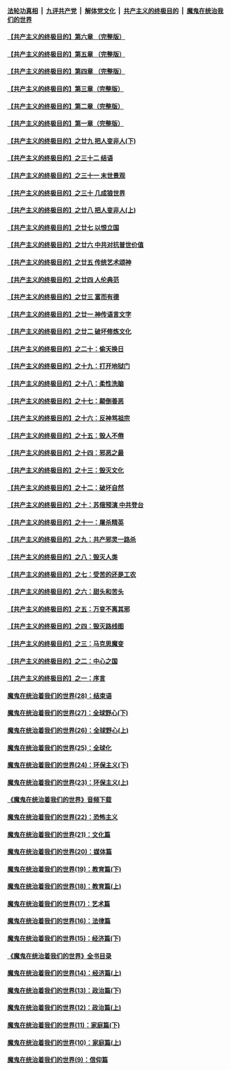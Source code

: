 ####  [法轮功真相](../../../../basic/blob/master/README.md?t=05171731) &nbsp;|&nbsp; [九评共产党](../../../../9ping.md/blob/master/README.md?t=05171731) &nbsp;|&nbsp; [解体党文化](../../../../jtdwh.md/blob/master/README.md?t=05171731)  &nbsp;|&nbsp; [共产主义的终极目的](../../../../gczydzjmd.md/blob/master/README.md?t=05171731) &nbsp;|&nbsp; [魔鬼在统治我们的世界](../../../../mgztzwmdsj.md/blob/master/README.md?t=05171731) 

#### [【共产主义的终极目的】第六章 （完整版）](../pages/nsc422/n11428913.md?t=05171731) 

#### [【共产主义的终极目的】第五章 （完整版）](../pages/nsc422/n11428912.md?t=05171731) 

#### [【共产主义的终极目的】第四章 （完整版）](../pages/nsc422/n11428907.md?t=05171731) 

#### [【共产主义的终极目的】第三章（完整版）](../pages/nsc422/n11428848.md?t=05171731) 

#### [【共产主义的终极目的】第二章（完整版）](../pages/nsc422/n11428831.md?t=05171731) 

#### [【共产主义的终极目的】第一章（完整版）](../pages/nsc422/n11417651.md?t=05171731) 

#### [【共产主义的终极目的】之廿九 把人变非人(下)](../pages/nsc422/n11344140.md?t=05171731) 

#### [【共产主义的终极目的】之三十二 结语](../pages/nsc422/n11360535.md?t=05171731) 

#### [【共产主义的终极目的】之三十一 末世景观](../pages/nsc422/n11351129.md?t=05171731) 

#### [【共产主义的终极目的】之三十 几成狼世界](../pages/nsc422/n11348280.md?t=05171731) 

#### [【共产主义的终极目的】之廿八 把人变非人(上)](../pages/nsc422/n11340492.md?t=05171731) 

#### [【共产主义的终极目的】之廿七 以恨立国](../pages/nsc422/n11336944.md?t=05171731) 

#### [【共产主义的终极目的】之廿六 中共对抗普世价值](../pages/nsc422/n11324785.md?t=05171731) 

#### [【共产主义的终极目的】之廿五 传统艺术颂神](../pages/nsc422/n11296396.md?t=05171731) 

#### [【共产主义的终极目的】之廿四 人伦典范](../pages/nsc422/n11296397.md?t=05171731) 

#### [【共产主义的终极目的】之廿三 富而有德](../pages/nsc422/n11283598.md?t=05171731) 

#### [【共产主义的终极目的】之廿一 神传语言文字](../pages/nsc422/n11263265.md?t=05171731) 

#### [【共产主义的终极目的】之廿二 破坏修炼文化](../pages/nsc422/n11245728.md?t=05171731) 

#### [【共产主义的终极目的】之二十：偷天换日](../pages/nsc422/n11238846.md?t=05171731) 

#### [【共产主义的终极目的】之十九：打开地狱门](../pages/nsc422/n11206376.md?t=05171731) 

#### [【共产主义的终极目的】之十八：柔性洗脑](../pages/nsc422/n11199994.md?t=05171731) 

#### [【共产主义的终极目的】之十七：颠倒善恶](../pages/nsc422/n11179782.md?t=05171731) 

#### [【共产主义的终极目的】之十六：反神骂祖宗](../pages/nsc422/n11166798.md?t=05171731) 

#### [【共产主义的终极目的】之十五：毁人不倦](../pages/nsc422/n11166792.md?t=05171731) 

#### [【共产主义的终极目的】之十四：邪恶之最](../pages/nsc422/n11150249.md?t=05171731) 

#### [【共产主义的终极目的】之十三：毁灭文化](../pages/nsc422/n11135227.md?t=05171731) 

#### [【共产主义的终极目的】之十二：破坏自然](../pages/nsc422/n11135214.md?t=05171731) 

#### [【共产主义的终极目的】之十：苏俄预演 中共登台](../pages/nsc422/n11118424.md?t=05171731) 

#### [【共产主义的终极目的】之十一：屠杀精英](../pages/nsc422/n11118442.md?t=05171731) 

#### [【共产主义的终极目的】之九：共产邪灵一路杀](../pages/nsc422/n11114139.md?t=05171731) 

#### [【共产主义的终极目的】之八：毁灭人类](../pages/nsc422/n11108503.md?t=05171731) 

#### [【共产主义的终极目的】之七：受苦的还是工农](../pages/nsc422/n11101809.md?t=05171731) 

#### [【共产主义的终极目的】之六：甜头和苦头](../pages/nsc422/n11096971.md?t=05171731) 

#### [【共产主义的终极目的】之五：万变不离其邪](../pages/nsc422/n11091285.md?t=05171731) 

#### [【共产主义的终极目的】之四：毁灭路线图](../pages/nsc422/n11086284.md?t=05171731) 

#### [【共产主义的终极目的】之三：马克思魔变](../pages/nsc422/n11061941.md?t=05171731) 

#### [【共产主义的终极目的】之二：中心之国](../pages/nsc422/n11047728.md?t=05171731) 

#### [【共产主义的终极目的】之一：序言](../pages/nsc422/n11086077.md?t=05171731) 

#### [魔鬼在统治着我们的世界(28)：结束语](../pages/nsc422/n10936246.md?t=05171731) 

#### [魔鬼在统治着我们的世界(27)：全球野心(下)](../pages/nsc422/n10928319.md?t=05171731) 

#### [魔鬼在统治着我们的世界(26)：全球野心(上)](../pages/nsc422/n10900318.md?t=05171731) 

#### [魔鬼在统治着我们的世界(25)：全球化](../pages/nsc422/n10788205.md?t=05171731) 

#### [魔鬼在统治着我们的世界(24)：环保主义(下)](../pages/nsc422/n10695307.md?t=05171731) 

#### [魔鬼在统治着我们的世界(23)：环保主义(上)](../pages/nsc422/n10688613.md?t=05171731) 

#### [《魔鬼在统治着我们的世界》音频下载](../pages/nsc422/n10635553.md?t=05171731) 

#### [魔鬼在统治着我们的世界(22)：恐怖主义](../pages/nsc422/n10614727.md?t=05171731) 

#### [魔鬼在统治着我们的世界(21)：文化篇](../pages/nsc422/n10597706.md?t=05171731) 

#### [魔鬼在统治着我们的世界(20)：媒体篇](../pages/nsc422/n10586579.md?t=05171731) 

#### [魔鬼在统治着我们的世界(19)：教育篇(下)](../pages/nsc422/n10564808.md?t=05171731) 

#### [魔鬼在统治着我们的世界(18)：教育篇(上)](../pages/nsc422/n10526970.md?t=05171731) 

#### [魔鬼在统治着我们的世界(17)：艺术篇](../pages/nsc422/n10499093.md?t=05171731) 

#### [魔鬼在统治着我们的世界(16)：法律篇](../pages/nsc422/n10485969.md?t=05171731) 

#### [魔鬼在统治着我们的世界(15)：经济篇(下)](../pages/nsc422/n10469975.md?t=05171731) 

#### [《魔鬼在统治着我们的世界》全书目录](../pages/nsc422/n10464261.md?t=05171731) 

#### [魔鬼在统治着我们的世界(14)：经济篇(上)](../pages/nsc422/n10457370.md?t=05171731) 

#### [魔鬼在统治着我们的世界(13)：政治篇(下)](../pages/nsc422/n10448270.md?t=05171731) 

#### [魔鬼在统治着我们的世界(12)：政治篇(上)](../pages/nsc422/n10444576.md?t=05171731) 

#### [魔鬼在统治着我们的世界(11)：家庭篇(下)](../pages/nsc422/n10440961.md?t=05171731) 

#### [魔鬼在统治着我们的世界(10)：家庭篇(上)](../pages/nsc422/n10435448.md?t=05171731) 

#### [魔鬼在统治着我们的世界(9)：信仰篇](../pages/nsc422/n10432159.md?t=05171731) 

